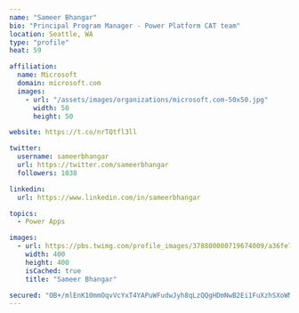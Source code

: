 ```yaml
---
name: "Sameer Bhangar"
bio: "Principal Program Manager - Power Platform CAT team"
location: Seattle, WA
type: "profile"
heat: 59

affiliation:
  name: Microsoft
  domain: microsoft.com
  images:
    - url: "/assets/images/organizations/microsoft.com-50x50.jpg"
      width: 50
      height: 50

website: https://t.co/nrTQtfl3ll

twitter:
  username: sameerbhangar
  url: https://twitter.com/sameerbhangar
  followers: 1038

linkedin:
  url: https://www.linkedin.com/in/sameerbhangar

topics:
  - Power Apps

images:
  - url: https://pbs.twimg.com/profile_images/378800000719674009/a36fe7ddfab1778b76e5793772e43798_400x400.jpeg
    width: 400
    height: 400
    isCached: true
    title: "Sameer Bhangar"

secured: "OB+/mlEnK10mmOqvVcYxT4YAPuWFudwJyh8qLzQQgHDmNwB2Ei1FuXzhSXoWNqRdr4l2bnJEf3CSlC4IZ/zfKCpvfZo8+hJ3C5QiAL8S6bAf/4MzMmLWnJWevVtO16yNKtGkQfvoiOsDwAEbqzqbwj4C6qa9cSNEj16R8nMz/z4wceVDoJMvM5sviYUki+oPEYf3EcRAGUSzLxxUBJHVqCgbRplBMFMZ5PFASPHH7uHisK4QEk723nTgiA/d+xpB9iiKohrPOWMV5ML3VhTm4NZZnEpPcGpzeWTIVLtuwYXMWspdfcDqwHo+acNkfv0y6PqwaDlSZ3lGm00ouEZ9920XS9DbfVdBotzvBAHq5Nhiqsk6ZWK9JF2i8YSL8PqWtYWCtXvsqdqPm4oO+tNIvF4WhMtTm5FMpz7aBvGI3zc=;nTv4XwhlswDHa6weB+LjRQ=="
---
```


